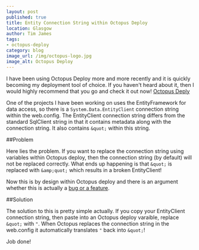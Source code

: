 ```yaml
---
layout: post
published: true
title: Entity Connection String within Octopus Deploy
location: Glasgow
author: Tim James
tags:
- octopus-deploy
category: blog
image_url: /img/octopus-logo.jpg
image_alt: Octopus Deploy
---
```


I have been using Octopus Deploy more and more recently and it is quickly becoming my deployment tool of choice. If you haven't heard about it, then I would highly recommend that you go and check it out now! [Octopus Deply](https://octopusdeploy.com/)

One of the projects I have been working on uses the EntityFramework for data access, so there is a `System.Data.EntityClient` connection string within the web.config. The EntityClient connection string differs from the standard SqlClient string in that it contains metadata along with the connection string. It also contains `&quot;` within this string.

<!--excerpt-->

##Problem

Here lies the problem. If you want to replace the connection string using variables within Octopus deploy, then the connection string (by default) will not be replaced correctly. What ends up happening is that `&quot;` is replaced with `&amp;quot;` which results in a broken EntityClient!

Now this is by design within Octopus deploy and there is an argument whether this is actually a [bug or a feature](http://help.octopusdeploy.com/discussions/problems/3609-ampersand-and-escaping-of-environment-variables).

##Solution

The solution to this is pretty simple actually. If you copy your EntityClient connection string, then paste into an Octopus deploy varaible, replace `&quot;` with `"`. When Octopus replaces the connection string in the web.config it automatically translates `"` back into `&quot;`!

Job done!